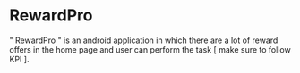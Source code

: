 # RewardPro
" RewardPro " is an android application in which there are a lot of reward offers in the home page and user can perform the task [ make sure to follow KPI ].
